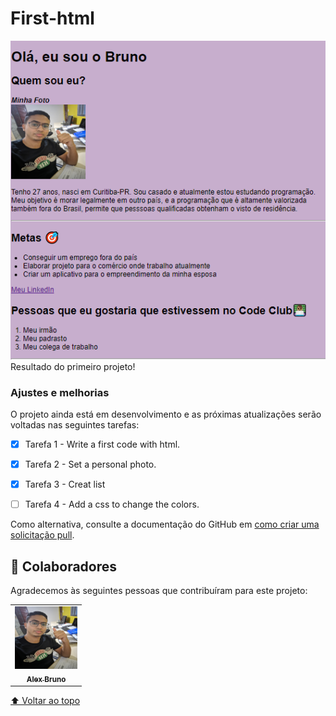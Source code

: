 # First-html
<img src="./assets/post2.png" alt="exemplo imagem"> <br>
Resultado do primeiro projeto!



### Ajustes e melhorias

O projeto ainda está em desenvolvimento e as próximas atualizações serão voltadas nas seguintes tarefas:

- [x] Tarefa 1 - Write a first code with html.
- [x] Tarefa 2 - Set a personal photo.
- [x] Tarefa 3 - Creat list
- [ ] Tarefa 4 - Add a css to change the colors.






Como alternativa, consulte a documentação do GitHub em [como criar uma solicitação pull](https://help.github.com/en/github/collaborating-with-issues-and-pull-requests/creating-a-pull-request).

## 🤝 Colaboradores

Agradecemos às seguintes pessoas que contribuíram para este projeto:


<table>
  <tr>
    <td align="center">
      <a href="https://www.linkedin.com/feed/">
        <img src="./assets/250x250.png
        " width="100px"/><br>
        <sub>
          <b>Alex Bruno</b>
        </sub>
      </a>
    
</table>


[⬆ Voltar ao topo](#nome-do-projeto)<br>
